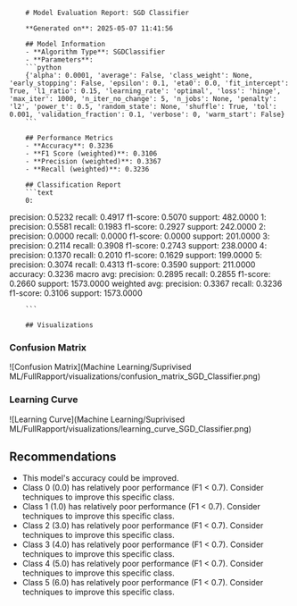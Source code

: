 
        # Model Evaluation Report: SGD Classifier

        **Generated on**: 2025-05-07 11:41:56

        ## Model Information
        - **Algorithm Type**: SGDClassifier
        - **Parameters**: 
        ```python
        {'alpha': 0.0001, 'average': False, 'class_weight': None, 'early_stopping': False, 'epsilon': 0.1, 'eta0': 0.0, 'fit_intercept': True, 'l1_ratio': 0.15, 'learning_rate': 'optimal', 'loss': 'hinge', 'max_iter': 1000, 'n_iter_no_change': 5, 'n_jobs': None, 'penalty': 'l2', 'power_t': 0.5, 'random_state': None, 'shuffle': True, 'tol': 0.001, 'validation_fraction': 0.1, 'verbose': 0, 'warm_start': False}
        ```

        ## Performance Metrics
        - **Accuracy**: 0.3236
        - **F1 Score (weighted)**: 0.3106
        - **Precision (weighted)**: 0.3367
        - **Recall (weighted)**: 0.3236

        ## Classification Report
        ```text
        0:
  precision: 0.5232
  recall: 0.4917
  f1-score: 0.5070
  support: 482.0000
1:
  precision: 0.5581
  recall: 0.1983
  f1-score: 0.2927
  support: 242.0000
2:
  precision: 0.0000
  recall: 0.0000
  f1-score: 0.0000
  support: 201.0000
3:
  precision: 0.2114
  recall: 0.3908
  f1-score: 0.2743
  support: 238.0000
4:
  precision: 0.1370
  recall: 0.2010
  f1-score: 0.1629
  support: 199.0000
5:
  precision: 0.3074
  recall: 0.4313
  f1-score: 0.3590
  support: 211.0000
accuracy: 0.3236
macro avg:
  precision: 0.2895
  recall: 0.2855
  f1-score: 0.2660
  support: 1573.0000
weighted avg:
  precision: 0.3367
  recall: 0.3236
  f1-score: 0.3106
  support: 1573.0000

        ```

        ## Visualizations

### Confusion Matrix
![Confusion Matrix](Machine Learning/Suprivised ML/FullRapport/visualizations/confusion_matrix_SGD_Classifier.png)

### Learning Curve
![Learning Curve](Machine Learning/Suprivised ML/FullRapport/visualizations/learning_curve_SGD_Classifier.png)

## Recommendations
- This model's accuracy could be improved.
- Class 0 (0.0) has relatively poor performance (F1 < 0.7). Consider techniques to improve this specific class.
- Class 1 (1.0) has relatively poor performance (F1 < 0.7). Consider techniques to improve this specific class.
- Class 2 (3.0) has relatively poor performance (F1 < 0.7). Consider techniques to improve this specific class.
- Class 3 (4.0) has relatively poor performance (F1 < 0.7). Consider techniques to improve this specific class.
- Class 4 (5.0) has relatively poor performance (F1 < 0.7). Consider techniques to improve this specific class.
- Class 5 (6.0) has relatively poor performance (F1 < 0.7). Consider techniques to improve this specific class.
